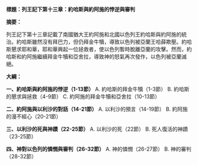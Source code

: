 **標題：列王記下第十三章：約哈斯與約阿施的悖逆與審判**

**摘要：**

列王記下第十三章記載了南國猶大王約阿施和北國以色列王約哈斯與約阿施的統治。約哈斯雖然沒有拜巴力，但仍拜金牛犢，導致以色列被亞蘭王哈薛欺壓。約哈斯懇求耶和華，耶和華興起一位拯救者，使以色列暫時脫離亞蘭的攻擊。然而，約哈斯和約阿施繼續拜金牛犢和亞舍拉，導致神的怒氣再次發作，以色列被亞蘭滅絕。

**大綱：**

**一、約哈斯與約阿施的悖逆（1-13節）**
    A. 約哈斯的拜金牛犢（1-3節）
    B. 約哈斯的懇求與拯救（4-9節）
    C. 約阿施的拜金牛犢和亞舍拉（10-13節）

**二、約阿施與以利沙的對話（14-21節）**
    A. 以利沙的預言（14-19節）
    B. 約阿施的漫不經心（20-21節）

**三、以利沙的死與神蹟（22-25節）**
    A. 以利沙的死（22節）
    B. 死人復活的神蹟（23-25節）

**四、神對以色列的憐憫與審判（26-32節）**
    A. 神的憐憫（26-27節）
    B. 神的審判（28-32節）